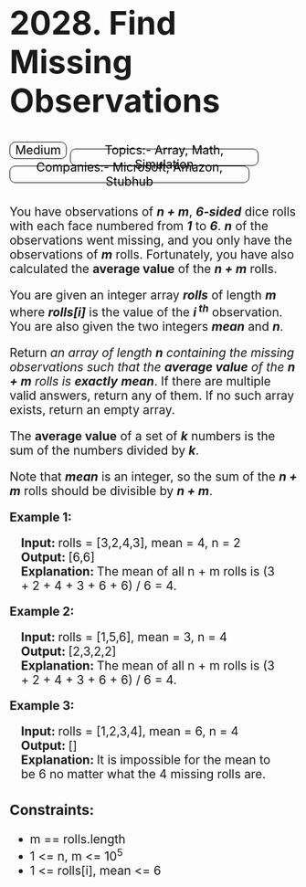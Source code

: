 <div style = "font-size:2em"> 
    <h1> 2028. Find Missing Observations </h2> 
</div>

<div style = "font-size:1.5em">
    <span style = "
        color: black;
        border: 1px solid black;
        margin: 0 auto;
        width: 100px;
        padding: 10px;
        border-radius: 10px;
        text-align: center; /* Center text horizontally */
        display: inline-flex; /* Use inline-flex for inline elements */
        align-items: center; /* Center text vertically */
        justify-content: center; /* Center text horizontally */
        height: 200px; /* Ensure a height for vertical centering */
        box-sizing: border-box; /* Include padding and border in width and height*/height: 30px ">
        Medium
    </span>
    <span style = "
        color: black;
        border: 1px solid black;
        margin: 0 auto;
        width: 330px;
        padding: 10px;
        border-radius: 10px;
        text-align: center; /* Center text horizontally */
        display: inline-flex; /* Use inline-flex for inline elements */
        align-items: center; /* Center text vertically */
        justify-content: center; /* Center text horizontally */
        height: 200px; /* Ensure a height for vertical centering */
        box-sizing: border-box; /* Include padding and border in width and height*/height: 30px ">
        Topics:- Array, Math, Simulation
    </span>
    <span style = "
        color: black;
        border: 1px solid black;
        margin: 0 auto;
        width: 420px;
        padding: 10px;
        border-radius: 10px;
        text-align: center; /* Center text horizontally */
        display: inline-flex; /* Use inline-flex for inline elements */
        align-items: center; /* Center text vertically */
        justify-content: center; /* Center text horizontally */
        height: 200px; /* Ensure a height for vertical centering */
        box-sizing: border-box; /* Include padding and border in width and height*/height: 30px ">
        Companies:- Microsoft, Amazon, Stubhub
    </span>    
</div><br>

<div style = "font-size:1.5em">
    <p>
        You have observations of <b><i>n + m</i></b>, <b><i>6-sided</i></b> dice rolls with each face numbered from <b><i>1</i></b> to <b><i>6</i></b>. <b><i>n</i></b> of the observations went missing, and you only have the observations of <b><i>m</i></b> rolls. Fortunately, you have also calculated the <b>average value</b> of the <b><i>n + m</i></b> rolls.
    </p>
    <p>
        You are given an integer array <b><i>rolls</i></b> of length <b><i>m</i></b> where <b><i>rolls[i]</i></b> is the value of the <b><i>i<sup> th</sup></i></b> observation. You are also given the two integers <b><i>mean</i></b> and <b><i>n</i></b>.
    </p>
    <p>
        Return <i>an array of length <b>n</b> containing the missing observations such that the <b>average value</b> of the <b>n + m</b> rolls is <b>exactly</b> <b>mean</b></i>. If there are multiple valid answers, return any of them. If no such array exists, return an empty array.
    </p>
    <p>
        The <b>average value</b> of a set of <b><i>k</i></b> numbers is the sum of the numbers divided by <b><i>k</i></b>.
    </p>
    <p>
        Note that <b><i>mean</i></b> is an integer, so the sum of the <b><i>n + m</i></b> rolls should be divisible by <b><i>n + m</i></b>.
    </p>
</div>

<div style = "font-size:1.5em">
    <div>
        <b> Example 1: </b>
        <div style = "margin:20px">
            <b> Input: </b> rolls = [3,2,4,3], mean = 4, n = 2 <br>
            <b> Output: </b> [6,6] <br>
            <b> Explanation: </b> The mean of all n + m rolls is (3 + 2 + 4 + 3 + 6 + 6) / 6 = 4.
        </div>
    </div>
    <div>
        <b> Example 2: </b>
        <div style = "margin:20px">
            <b> Input: </b> rolls = [1,5,6], mean = 3, n = 4 <br>
            <b> Output: </b> [2,3,2,2] <br>
            <b> Explanation: </b> The mean of all n + m rolls is (3 + 2 + 4 + 3 + 6 + 6) / 6 = 4.
        </div>
    </div>
    <div>
        <b> Example 3: </b>
        <div style = "margin:20px">
            <b> Input: </b> rolls = [1,2,3,4], mean = 6, n = 4 <br>
            <b> Output: </b> [] <br>
            <b> Explanation: </b> It is impossible for the mean to be 6 no matter what the 4 missing rolls are.
        </div>
</div>

<div>
    <h3> Constraints:</h3>
    <ul>
        <li> m == rolls.length </li>
        <li> 1 <= n, m <= 10<sup>5</sup> </li>
        <li> 1 <= rolls[i], mean <= 6 </li>
    </ul>
</div>